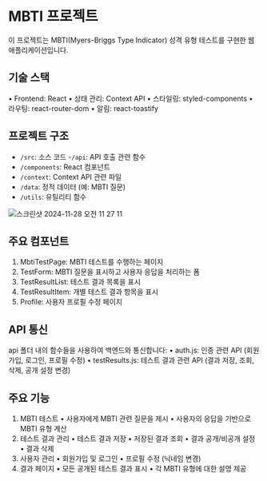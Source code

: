 # MBTI 프로젝트
이 프로젝트는 MBTI(Myers-Briggs Type Indicator) 성격 유형 테스트를 구현한 웹 애플리케이션입니다.

## 기술 스택
•	Frontend: React
•	상태 관리: Context API
•	스타일링: styled-components
•	라우팅: react-router-dom
•	알림: react-toastify

## 프로젝트 구조
- `/src`: 소스 코드	
-`/api`: API 호출 관련 함수
- `/components`: React 컴포넌트
- `/context`: Context API 관련 파일
- `/data`: 정적 데이터 (예: MBTI 질문)
- `/utils`: 유틸리티 함수
 
![스크린샷 2024-11-28 오전 11 27 11](https://github.com/user-attachments/assets/56da7794-07d4-49e5-b995-af4cd11b117e)

##  주요 컴포넌트
1.	MbtiTestPage: MBTI 테스트를 수행하는 페이지
2.	TestForm: MBTI 질문을 표시하고 사용자 응답을 처리하는 폼
3.	TestResultList: 테스트 결과 목록을 표시
4.	TestResultItem: 개별 테스트 결과 항목을 표시
5.	Profile: 사용자 프로필 수정 페이지

##  API 통신
api 폴더 내의 함수들을 사용하여 백엔드와 통신합니다:
•	auth.js: 인증 관련 API (회원가입, 로그인, 프로필 수정)
•	testResults.js: 테스트 결과 관련 API (결과 저장, 조회, 삭제, 공개 설정 변경)

##  주요 기능 
1.	MBTI 테스트
•	사용자에게 MBTI 관련 질문을 제시
•	사용자의 응답을 기반으로 MBTI 유형 계산
2.	테스트 결과 관리
•	테스트 결과 저장
•	저장된 결과 조회
•	결과 공개/비공개 설정
•	결과 삭제
3.	사용자 관리
•	회원가입 및 로그인
•	프로필 수정 (닉네임 변경)
4.	결과 페이지
•	모든 공개된 테스트 결과 표시
•	각 MBTI 유형에 대한 설명 제공


